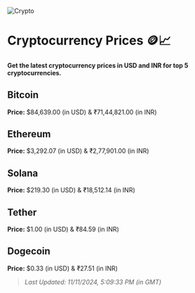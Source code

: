 
![Crypto](https://www.techguide.com.au/wp-content/uploads/2020/11/crypto3.jpeg)

# Cryptocurrency Prices 🪙📈

#### Get the latest cryptocurrency prices in USD and INR for top 5 cryptocurrencies.

## Bitcoin

**Price:** $84,639.00 (in USD) & ₹71,44,821.00 (in INR)

## Ethereum

**Price:** $3,292.07 (in USD) & ₹2,77,901.00 (in INR)

## Solana

**Price:** $219.30 (in USD) & ₹18,512.14 (in INR)

## Tether

**Price:** $1.00 (in USD) & ₹84.59 (in INR)

## Dogecoin

**Price:** $0.33 (in USD) & ₹27.51 (in INR)

> _Last Updated: 11/11/2024, 5:09:33 PM (in GMT)_
